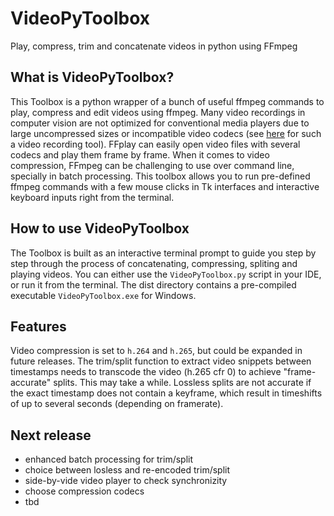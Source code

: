 # VideoPyToolbox
Play, compress, trim and concatenate videos in python using FFmpeg [](logo.ico)

## What is VideoPyToolbox?
This Toolbox is a python wrapper of a bunch of useful ffmpeg commands to play, compress and edit videos using ffmpeg.
Many video recordings in computer vision are not optimized for conventional media players due to large uncompressed sizes or incompatible video codecs (see [here](https://gitlab.ruhr-uni-bochum.de/ikn/syncflir) for such a video recording tool). FFplay can easily open video files with several codecs and play them frame by frame.
When it comes to video compression, FFmpeg can be challenging to use over command line, specially in batch processing. This toolbox allows you to run pre-defined ffmpeg commands with a few mouse clicks in Tk interfaces and interactive keyboard inputs right from the terminal.

## How to use VideoPyToolbox
The Toolbox is built as an interactive terminal prompt to guide you step by step through the process of concatenating, compressing, spliting and playing videos. You can either use the `VideoPyToolbox.py` script in your IDE, or run it from the terminal. The dist directory contains a pre-compiled executable `VideoPyToolbox.exe` for Windows. 

## Features
Video compression is set to `h.264` and `h.265`, but could be expanded in future releases. The trim/split function to extract video snippets between timestamps needs to transcode the video (h.265 cfr 0) to achieve "frame-accurate" splits. This may take a while. Lossless splits are not accurate if the exact timestamp does not contain a keyframe, which result in timeshifts of up to several seconds (depending on framerate).      

## Next release
* enhanced batch processing for trim/split
* choice between losless and re-encoded trim/split
* side-by-vide video player to check synchronizity
* choose compression codecs
* tbd
